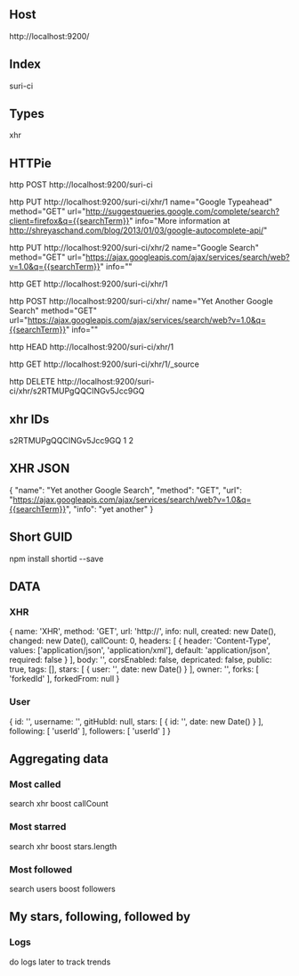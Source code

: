 ## Host
http://localhost:9200/

## Index
suri-ci

## Types
xhr

## HTTPie

http POST http://localhost:9200/suri-ci

http PUT http://localhost:9200/suri-ci/xhr/1 name="Google Typeahead" method="GET" url="http://suggestqueries.google.com/complete/search?client=firefox&q={{searchTerm}}" info="More information at http://shreyaschand.com/blog/2013/01/03/google-autocomplete-api/"

http PUT http://localhost:9200/suri-ci/xhr/2 name="Google Search" method="GET" url="https://ajax.googleapis.com/ajax/services/search/web?v=1.0&q={{searchTerm}}" info=""

http GET http://localhost:9200/suri-ci/xhr/1


http POST http://localhost:9200/suri-ci/xhr/ name="Yet Another Google Search" method="GET" url="https://ajax.googleapis.com/ajax/services/search/web?v=1.0&q={{searchTerm}}" info=""

http HEAD http://localhost:9200/suri-ci/xhr/1

http GET http://localhost:9200/suri-ci/xhr/1/_source

http DELETE http://localhost:9200/suri-ci/xhr/s2RTMUPgQQCINGv5Jcc9GQ




## xhr IDs
s2RTMUPgQQCINGv5Jcc9GQ
1
2



## XHR JSON
{
  "name": "Yet another Google Search",
  "method": "GET",
  "url": "https://ajax.googleapis.com/ajax/services/search/web?v=1.0&q={{searchTerm}}",
  "info": "yet another"
}



## Short GUID
npm install shortid --save

## DATA

### XHR
{
  name: 'XHR',
  method: 'GET',
  url: 'http://',
  info: null,
  created: new Date(),
  changed: new Date(),
  callCount: 0,
  headers: [
    {
      header: 'Content-Type',
      values: ['application/json', 'application/xml'],
      default: 'application/json',
      required: false
    }
  ],
  body: '',
  corsEnabled: false,
  depricated: false,
  public: true,
  tags: [],
  stars: [
    {
      user: '',
      date: new Date()
    }
  ],
  owner: '',
  forks: [
    'forkedId'
  ],
  forkedFrom: null
}


### User
{
  id: '',
  username: '',
  gitHubId: null,
  stars: [
    {
      id: '',
      date: new Date()
    }
  ],
  following: [
    'userId'
  ],
  followers: [
    'userId'
  ]
}


## Aggregating data

### Most called
search xhr boost callCount

### Most starred
search xhr boost stars.length

### Most followed
search users boost followers


## My stars, following, followed by

### Logs
do logs later to track trends
